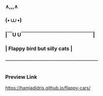 ###  ∧,,,∧ #
###  (• ⩊ •) #
### |￣U U￣￣￣￣￣￣￣￣￣￣￣￣￣￣|
### | Flappy bird but silly cats |  
### ￣￣￣￣￣￣￣￣￣￣￣￣￣￣￣￣￣￣

### Preview Link ###
https://hamjadidris.github.io/flappy-cars/
